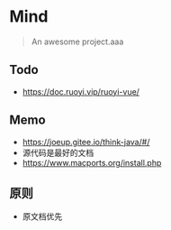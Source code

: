 # Mind

> An awesome project.aaa

## Todo

- https://doc.ruoyi.vip/ruoyi-vue/

## Memo

- https://joeup.gitee.io/think-java/#/
- 源代码是最好的文档
- https://www.macports.org/install.php

## 原则

- 原文档优先

